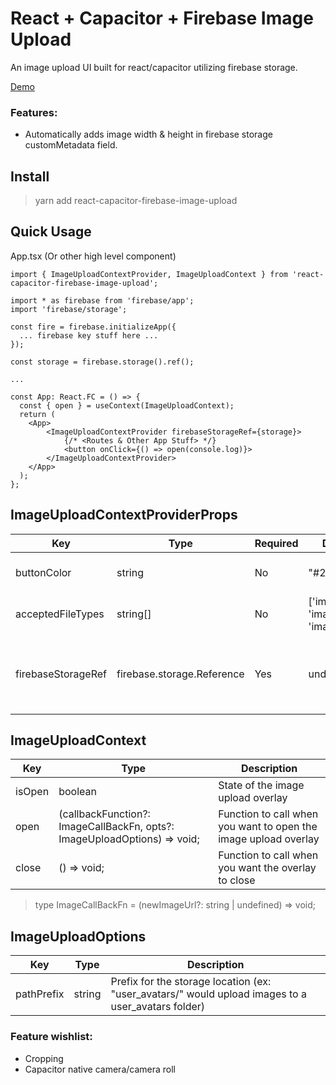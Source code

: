 # React + Capacitor + Firebase Image Upload

An image upload UI built for react/capacitor utilizing firebase storage.

[Demo](https://react-capacitor-firebase-image-upload-example.netlify.app/)

### Features:

- Automatically adds image width & height in firebase storage customMetadata field.

## Install

> yarn add react-capacitor-firebase-image-upload

## Quick Usage

App.tsx (Or other high level component)

```
import { ImageUploadContextProvider, ImageUploadContext } from 'react-capacitor-firebase-image-upload';

import * as firebase from 'firebase/app';
import 'firebase/storage';

const fire = firebase.initializeApp({
  ... firebase key stuff here ...
});

const storage = firebase.storage().ref();

...

const App: React.FC = () => {
  const { open } = useContext(ImageUploadContext);
  return (
    <App>
        <ImageUploadContextProvider firebaseStorageRef={storage}>
            {/* <Routes & Other App Stuff> */}
            <button onClick={() => open(console.log)}>
        </ImageUploadContextProvider>
    </App>
  );
};
```

## ImageUploadContextProviderProps

| Key                | Type                       | Required | Default                                  | Description                                   |
| ------------------ | -------------------------- | -------- | ---------------------------------------- | --------------------------------------------- |
| buttonColor        | string                     | No       | "#222"                                   | Color of the primary buttons                  |
| acceptedFileTypes  | string[]                   | No       | ['image/png', 'image/jpeg', 'image/bmp'] | String array of accepted file types           |
| firebaseStorageRef | firebase.storage.Reference | Yes      | undefined                                | The reference object to your firebase storage |

## ImageUploadContext

| Key    | Type                                                                     | Description                                                     |
| ------ | ------------------------------------------------------------------------ | --------------------------------------------------------------- |
| isOpen | boolean                                                                  | State of the image upload overlay                               |
| open   | (callbackFunction?: ImageCallBackFn, opts?: ImageUploadOptions) => void; | Function to call when you want to open the image upload overlay |
| close  | () => void;                                                              | Function to call when you want the overlay to close             |

> type ImageCallBackFn = (newImageUrl?: string | undefined) => void;

## ImageUploadOptions

| Key        | Type   | Description                                                                                        |
| ---------- | ------ | -------------------------------------------------------------------------------------------------- |
| pathPrefix | string | Prefix for the storage location (ex: "user_avatars/" would upload images to a user_avatars folder) |

### Feature wishlist:

- Cropping
- Capacitor native camera/camera roll

<!-- For safe keeping on where the boilerplate came from: -->
<!-- https://blog.logrocket.com/the-complete-guide-to-publishing-a-react-package-to-npm/ -->

<!-- For local dev -->
<!-- yarn link -->
<!-- yarn link ../PROJECT/node_modules/react -->
<!-- then in the test PROJECT -->
<!-- yarn link react-capacitor-firebase-image-upload -->
